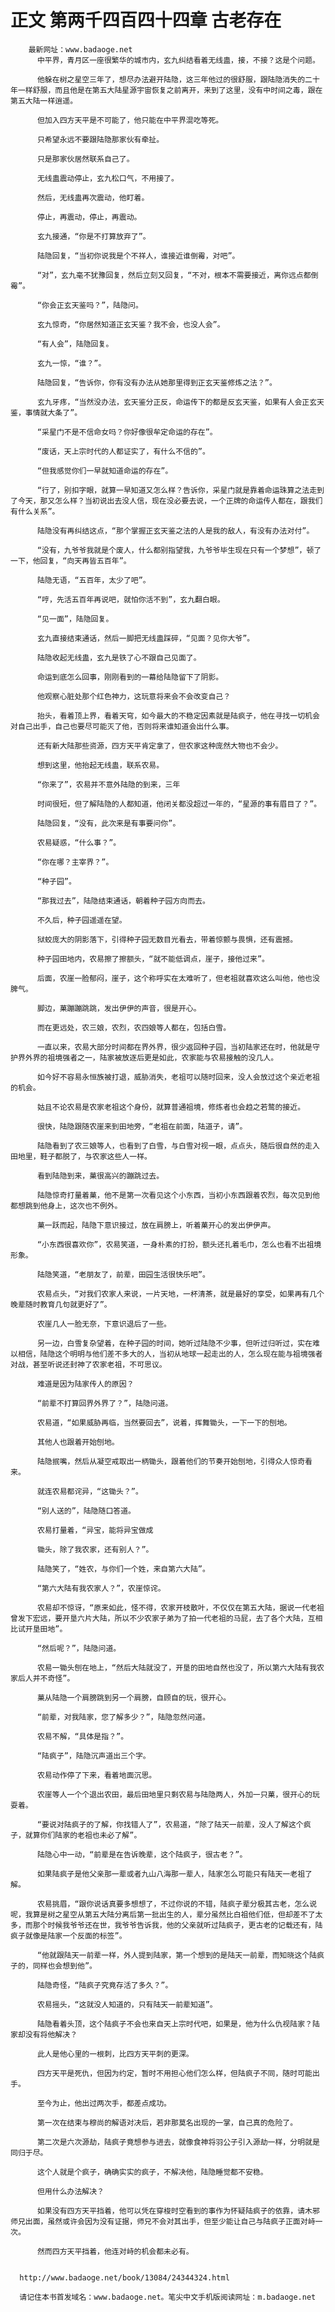 # 正文 第两千四百四十四章 古老存在
        最新网址：www.badaoge.net
          中平界，青月区一座很繁华的城市内，玄九纠结看着无线蛊，接，不接？这是个问题。
      
          他躲在树之星空三年了，想尽办法避开陆隐，这三年他过的很舒服，跟陆隐消失的二十年一样舒服，而且他是在第五大陆星源宇宙恢复之前离开，来到了这里，没有中时间之毒，跟在第五大陆一样逍遥。
      
          但加入四方天平是不可能了，他只能在中平界混吃等死。
      
          只希望永远不要跟陆隐那家伙有牵扯。
      
          只是那家伙居然联系自己了。
      
          无线蛊震动停止，玄九松口气，不用接了。
      
          然后，无线蛊再次震动，他盯着。
      
          停止，再震动，停止，再震动。
      
          玄九接通，“你是不打算放弃了”。
      
          陆隐回复，“当初你说我是个不祥人，谁接近谁倒霉，对吧”。
      
          “对”，玄九毫不犹豫回复，然后立刻又回复，“不对，根本不需要接近，离你远点都倒霉”。
      
          “你会正玄天鉴吗？”，陆隐问。
      
          玄九惊奇，“你居然知道正玄天鉴？我不会，也没人会”。
      
          “有人会”，陆隐回复。
      
          玄九一惊，“谁？”。
      
          陆隐回复，“告诉你，你有没有办法从她那里得到正玄天鉴修炼之法？”。
      
          玄九牙疼，“当然没办法，玄天鉴分正反，命运传下的都是反玄天鉴，如果有人会正玄天鉴，事情就大条了”。
      
          “采星门不是不信命女吗？你好像很牟定命运的存在”。
      
          “废话，天上宗时代的人都证实了，有什么不信的”。
      
          “但我感觉你们一早就知道命运的存在”。
      
          “行了，别扣字眼，就算一早知道又怎么样？告诉你，采星门就是靠着命运珠算之法走到了今天，那又怎么样？当初说出去没人信，现在没必要去说，一个正牌的命运传人都在，跟我们有什么关系”。
      
          陆隐没有再纠结这点，“那个掌握正玄天鉴之法的人是我的敌人，有没有办法对付”。
      
          “没有，九爷爷我就是个废人，什么都别指望我，九爷爷毕生现在只有一个梦想”，顿了一下，他回复，“向天再皆五百年”。
      
          陆隐无语，“五百年，太少了吧”。
      
          “哼，先活五百年再说吧，就怕你活不到”，玄九翻白眼。
      
          “见一面”，陆隐回复。
      
          玄九直接结束通话，然后一脚把无线蛊踩碎，“见面？见你大爷”。
      
          陆隐收起无线蛊，玄九是铁了心不跟自己见面了。
      
          命运到底怎么回事，刚刚看到的一幕给陆隐留下了阴影。
      
          他观察心脏处那个红色神力，这玩意将来会不会改变自己？
      
          抬头，看着顶上界，看着天穹，如今最大的不稳定因素就是陆疯子，他在寻找一切机会对自己出手，自己也要尽可能灭了他，否则将来谁知道会出什么事。
      
          还有新大陆那些资源，四方天平肯定拿了，但农家这种庞然大物也不会少。
      
          想到这里，他抬起无线蛊，联系农易。
      
          “你来了”，农易并不意外陆隐的到来，三年
      
          时间很短，但了解陆隐的人都知道，他闭关都没超过一年的，“星源的事有眉目了？”。
      
          陆隐回复，“没有，此次来是有事要问你”。
      
          农易疑惑，“什么事？”。
      
          “你在哪？主宰界？”。
      
          “种子园”。
      
          “那我过去”，陆隐结束通话，朝着种子园方向而去。
      
          不久后，种子园遥遥在望。
      
          狱蛟庞大的阴影落下，引得种子园无数目光看去，带着惊颤与畏惧，还有震撼。
      
          种子园田地内，农易擦了擦额头，“就不能低调点，崖子，接他过来”。
      
          后面，农崖一脸郁闷，崖子，这个称呼实在太难听了，但老祖就喜欢这么叫他，他也没脾气。
      
          脚边，菓蹦蹦跳跳，发出伊伊的声音，很是开心。
      
          而在更远处，农三娘，农烈，农四娘等人都在，包括白雪。
      
          一直以来，农易大部分时间都在界外界，很少返回种子园，当初陆家还在时，他就是守护界外界的祖境强者之一，陆家被放逐后更是如此，农家能与农易接触的没几人。
      
          如今好不容易永恒族被打退，威胁消失，老祖可以随时回来，没人会放过这个亲近老祖的机会。
      
          姑且不论农易是农家老祖这个身份，就算普通祖境，修炼者也会趋之若鹜的接近。
      
          很快，陆隐跟随农崖来到田地旁，“老祖在前面，陆道子，请”。
      
          陆隐看到了农三娘等人，也看到了白雪，与白雪对视一眼，点点头，随后很自然的走入田地里，鞋子都脱了，与农家这些人一样。
      
          看到陆隐到来，菓很高兴的蹦跳过去。
      
          陆隐惊奇打量着菓，他不是第一次看见这个小东西，当初小东西跟着农烈，每次见到他都想跳到他身上，这次也不例外。
      
          菓一跃而起，陆隐下意识接过，放在肩膀上，听着菓开心的发出伊伊声。
      
          “小东西很喜欢你”，农易笑道，一身朴素的打扮，额头还扎着毛巾，怎么也看不出祖境形象。
      
          陆隐笑道，“老朋友了，前辈，田园生活很快乐吧”。
      
          农易点头，“对我们农家人来说，一片天地，一杯清茶，就是最好的享受，如果再有几个晚辈随时教育几句就更好了”。
      
          农崖几人一脸无奈，下意识退后了一些。
      
          另一边，白雪复杂望着，在种子园的时间，她听过陆隐不少事，但听过归听过，实在难以相信，陆隐这个明明与他们差不多大的人，当初从地球一起走出的人，怎么现在能与祖境强者对战，甚至听说还封神了农家老祖，不可思议。
      
          难道是因为陆家传人的原因？
      
          “前辈不打算回界外界了？”，陆隐问道。
      
          农易道，“如果威胁再临，当然要回去”，说着，挥舞锄头，一下一下的刨地。
      
          其他人也跟着开始刨地。
      
          陆隐抿嘴，然后从凝空戒取出一柄锄头，跟着他们的节奏开始刨地，引得众人惊奇看来。
      
          就连农易都诧异，“这锄头？”。
      
          “别人送的”，陆隐随口答道。
      
          农易打量着，“异宝，能将异宝做成
      
          锄头，除了我农家，还有别人？”。
      
          陆隐笑了，“姓农，与你们一个姓，来自第六大陆”。
      
          “第六大陆有我农家人？”，农崖惊诧。
      
          农易却不惊讶，“原来如此，怪不得，农家开枝散叶，不仅仅在第五大陆，据说一代老祖曾发下宏远，要开垦六片大陆，所以不少农家子弟为了拍一代老祖的马屁，去了各个大陆，互相比试开垦田地”。
      
          “然后呢？”，陆隐问道。
      
          农易一锄头刨在地上，“然后大陆就没了，开垦的田地自然也没了，所以第六大陆有我农家后人并不奇怪”。
      
          菓从陆隐一个肩膀跳到另一个肩膀，自顾自的玩，很开心。
      
          “前辈，对我陆家，您了解多少？”，陆隐忽然问道。
      
          农易不解，“具体是指？”。
      
          “陆疯子”，陆隐沉声道出三个字。
      
          农易动作停了下来，看着地面沉思。
      
          农崖等人一个个退出农田，最后田地里只剩农易与陆隐两人，外加一只菓，很开心的玩耍着。
      
          “要说对陆疯子的了解，你找错人了”，农易道，“除了陆天一前辈，没人了解这个疯子，就算你们陆家的老祖也未必了解”。
      
          陆隐心中一动，“前辈是在告诉晚辈，这个陆疯子，很古老？”。
      
          如果陆疯子是他父亲那一辈或者九山八海那一辈人，陆家怎么可能只有陆天一老祖了解。
      
          农易挑眉，“跟你说话真要多想想了，不过你说的不错，陆疯子辈分极其古老，怎么说呢，我算是树之星空从第五大陆分离后第一批出生的人，辈分虽然比白祖他们低，但却差不了太多，而那个时候我爷爷还在世，我爷爷告诉我，他的父亲就听过陆疯子，更古老的记载还有，陆疯子就像是陆家一个反面的标签”。
      
          “他就跟陆天一前辈一样，外人提到陆家，第一个想到的是陆天一前辈，而知晓这个陆疯子的，同样也会想到他”。
      
          陆隐奇怪，“陆疯子究竟存活了多久？”。
      
          农易摇头，“这就没人知道的，只有陆天一前辈知道”。
      
          陆隐看着头顶，这个陆疯子不会也来自天上宗时代吧，如果是，他为什么仇视陆家？陆家却没有将他解决？
      
          此人是他心里的一根刺，比四方天平刺的更深。
      
          四方天平是死仇，但因为约定，暂时不用担心他们怎么样，但陆疯子不同，随时可能出手。
      
          至今为止，他出过两次手，都差点成功。
      
          第一次在结束与穆尚的解语对决后，若非那莫名出现的一掌，自己真的危险了。
      
          第二次是六次源劫，陆疯子竟想参与进去，就像食神将羽公子引入源劫一样，分明就是同归于尽。
      
          这个人就是个疯子，确确实实的疯子，不解决他，陆隐睡觉都不安稳。
      
          但用什么办法解决？
      
          如果没有四方天平挡着，他可以凭在穿梭时空看到的事作为怀疑陆疯子的依靠，请木邪师兄出面，虽然或许会因为没有证据，师兄不会对其出手，但至少能让自己与陆疯子正面对峙一次。
      
          然而四方天平挡着，他连对峙的机会都未必有。
      
      
      http://www.badaoge.net/book/13084/24344324.html
      
      请记住本书首发域名：www.badaoge.net。笔尖中文手机版阅读网址：m.badaoge.net